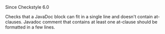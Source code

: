 Since Checkstyle 6.0

Checks that a JavaDoc block can fit in a single line and doesn\'t
contain at-clauses. Javadoc comment that contains at least one at-clause
should be formatted in a few lines.